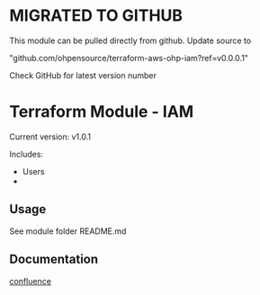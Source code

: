 # MIGRATED TO GITHUB
This module can be pulled directly from github. Update source to

"github.com/ohpensource/terraform-aws-ohp-iam?ref=v0.0.0.1"

Check GitHub for latest version number



# Terraform Module - IAM

Current version: v1.0.1

Includes:

* Users
* 

## Usage

See module folder README.md

## Documentation

[confluence](https://ohpendev.atlassian.net/wiki/spaces/CCE/pages/2062320795/Terraform+Modules)
